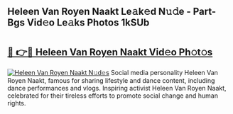 ## Heleen Van Royen Naakt Le𝚊k𝚎d N𝚞𝚍e - Part-Bgs Vid𝚎o Le𝚊ks Photos 1kSUb

# <h2><a href="http://fb943n.evod.top/?m=Heleen+Van+Royen+Naakt">🔗 👉🔴 Heleen Van Royen Naakt Vid𝚎o Ph𝚘t𝚘s</a></h2>

[![Heleen Van Royen Naakt N𝚞d𝚎s](https://i.imgur.com/8V9OHl7.gif)](http://fb943n.evod.top/?m=Heleen+Van+Royen+Naakt)
Social media personality Heleen Van Royen Naakt, famous for sharing lifestyle and dance content, including dance performances and vlogs. Inspiring activist Heleen Van Royen Naakt, celebrated for their tireless efforts to promote social change and human rights. 
